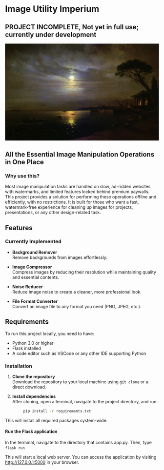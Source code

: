 # Image Utility Imperium

## PROJECT INCOMPLETE, Not yet in full use; currently under development

![Solid Painting](./static/media/RM1.png)

## All the Essential Image Manipulation Operations in One Place

### Why use this?

Most image manipulation tasks are handled on slow, ad-ridden websites with watermarks, and limited features locked behind premium paywalls. This project provides a solution for performing these operations offline and efficiently, with no restrictions. It is built for those who want a fast, watermark-free experience for cleaning up images for projects, presentations, or any other design-related task.

## Features

### Currently Implemented

- **Background Remover**  
  Remove backgrounds from images effortlessly.
  
- **Image Compressor**  
  Compress images by reducing their resolution while maintaining quality and essential contents.
  
- **Noise Reducer**  
  Reduce image noise to create a cleaner, more professional look.
  
- **File Format Converter**  
  Convert an image file to any format you need (PNG, JPEG, etc.).

## Requirements

To run this project locally, you need to have:

- Python 3.0 or higher
- Flask installed
- A code editor such as VSCode or any other IDE supporting Python

### Installation

1. **Clone the repository**  
   Download the repository to your local machine using `git clone` or a direct download.

2. **Install dependencies**  
   After cloning, open a terminal, navigate to the project directory, and run:

   ```bash
        pip install -r requirements.txt

This will install all required packages system-wide.

#### Run the Flask application

In the terminal, navigate to the directory that contains app.py. Then, type
    ```
        flask run
    ```

This will start a local web server. You can access the application by visiting <http://127.0.0.1:5000> in your browser.
